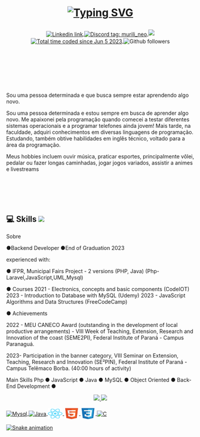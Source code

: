 # <p align = "center"><a href="https://git.io/typing-svg"><img src="https://readme-typing-svg.demolab.com?font=Fira+Code&weight=2000&size=30&duration=3000&pause=300&color=0CF744&background=B4FFF300&width=435&lines=Ol%C3%A1%2C+Eu+sou+Murilo+Amancio;Desenvolvedor+Back-End" alt="Typing SVG" /></a></p>

<p align="center">
    <a href="https://www.linkedin.com/in/murilo-amancio-784926204/" target="_blank">
        <img alt="Linkedin link" align="center" src="https://img.shields.io/badge/LinkedIn-0077B5?style=for-the-badge&logo=linkedin&logoColor=white">
    </a>
    <a href="https://discord.com/" target="_blank">
        <img alt="Discord tag: murili_neo" align="center" src="https://img.shields.io/badge/-murili_neo-5865f2?style=flat-square&logo=Discord&logoColor=FFF" height="28">
    </a>
    <a href="mailto:muriloamancio0@gmail.com">
        <img src="https://img.shields.io/badge/-Gmail-%23333?style=for-the-badge&logo=gmail&logoColor=white" target="_blank">
    </a>
    <a href="https://wakatime.com/@murili_neo">
        <img src="https://wakatime.com/badge/user/631a7927-fefb-4b98-81c3-2b2d0c306b3d.svg" alt="Total time coded since Jun 5 2023" align="center"/>
    </a>
    <img alt="Github followers" align="center" src="https://img.shields.io/github/followers/muriloamancio00?style=for-the-badge&color=bf0f47&logo=github&logoColor=white">
</p>

<br>

<br><br><br><br>

Sou uma pessoa determinada e que busca sempre estar aprendendo algo novo.

Sou uma pessoa determinada e estou sempre em busca de aprender algo novo. Me apaixonei pela programação quando comecei a testar diferentes sistemas operacionais e a programar telefones ainda jovem! Mais tarde, na faculdade, adquiri conhecimentos em diversas linguagens de programação. Estudando, também obtive habilidades em inglês técnico, voltado para a área da programação.

Meus hobbies incluem ouvir música, praticar esportes, principalmente vôlei, pedalar ou fazer longas caminhadas, jogar jogos variados, assistir a animes e livestreams
</div>
<br><br><br><br>

## 💻 Skills <img src="https://i.giphy.com/media/jQ0G8ErXwiN5oKSSje/200w.webp" width="55">

Sobre

●Backend Developer
●End of Graduation 2023

experienced with:

● IFPR, Municipal Fairs Project - 2 versions (PHP, Java)
(Php-Laravel,JavaScript,UML,Mysql)

● Courses
2021 - Electronics, concepts and basic components (CodeIOT)
2023 - Introduction to Database with MySQL (Udemy)
2023 - JavaScript Algorithms and Data Structures (FreeCodeCamp)

● Achievements

2022 - MEU CANECO Award (outstanding in the development of local productive arrangements) - VIII Week of Teaching, Extension, Research and Innovation of the coast (SEME2PI), Federal Institute of Paraná - Campus Paranaguá.

2023- Participation in the banner category, VIII Seminar on Extension, Teaching, Research and Innovation (SE²PIN), Federal Institute of Paraná - Campus Telêmaco Borba. (40:00 hours of activity)

Main Skills
Php ● JavaScript ● Java ● MySQL ● Object Oriented ● Back-End Development ●




<div align="center">
  <a href="https://github.com/muriloamancio00">
  <img height="180em" src="https://github-readme-stats.vercel.app/api?username=muriloamancio00&show_icons=true&theme=dark&include_all_commits=true&count_private=true"/>
  <img height="180em" src="https://github-readme-stats.vercel.app/api/top-langs/?username=muriloamancio00&layout=compact&langs_count=7&theme=dark"/>
</div>
  
  </div>
<div style="display: inline_block"><br>
    <!-- MySql -->
  <img align="center" alt="Mysql" height="30" width="40" src="https://cdn.jsdelivr.net/gh/devicons/devicon/icons/mysql/mysql-original.svg">
    <!--Java -->
  <img align="center" alt="Java" height="30" width="40" src="https://cdn.jsdelivr.net/gh/devicons/devicon/icons/java/java-original.svg">
    <!-- React -->
  <img align="center" alt="React" height="30" width="40" src="https://raw.githubusercontent.com/devicons/devicon/master/icons/react/react-original.svg">
    <!--html5 -->
  <img align="center" alt="HTML" height="30" width="40" src="https://raw.githubusercontent.com/devicons/devicon/master/icons/html5/html5-original.svg">
    <!--css3 -->
  <img align="center" alt="CSS" height="30" width="40" src="https://raw.githubusercontent.com/devicons/devicon/master/icons/css3/css3-original.svg">
    <!--Java -->
  <img align="center" alt="C" height="30" width="40" src="https://cdn.jsdelivr.net/gh/devicons/devicon/icons/embeddedc/embeddedc-plain.svg">
    <!--Java -->

  </div>
  
  ![Snake animation](https://github.com/muriloamancio00/muriloamancio00/blob/output/github-contribution-grid-snake.svg)
